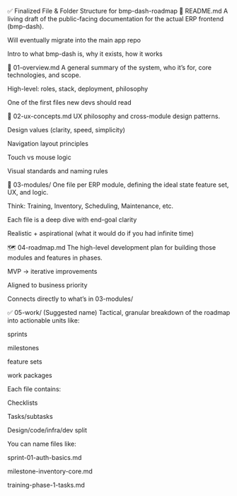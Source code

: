 ✅ Finalized File & Folder Structure for bmp-dash-roadmap
📘 README.md
A living draft of the public-facing documentation for the actual ERP frontend (bmp-dash).

Will eventually migrate into the main app repo

Intro to what bmp-dash is, why it exists, how it works

📄 01-overview.md
A general summary of the system, who it’s for, core technologies, and scope.

High-level: roles, stack, deployment, philosophy

One of the first files new devs should read

🎨 02-ux-concepts.md
UX philosophy and cross-module design patterns.

Design values (clarity, speed, simplicity)

Navigation layout principles

Touch vs mouse logic

Visual standards and naming rules

🧱 03-modules/
One file per ERP module, defining the ideal state feature set, UX, and logic.

Think: Training, Inventory, Scheduling, Maintenance, etc.

Each file is a deep dive with end-goal clarity

Realistic + aspirational (what it would do if you had infinite time)

🗺️ 04-roadmap.md
The high-level development plan for building those modules and features in phases.

MVP → iterative improvements

Aligned to business priority

Connects directly to what’s in 03-modules/

✅ 05-work/ (Suggested name)
Tactical, granular breakdown of the roadmap into actionable units like:

sprints

milestones

feature sets

work packages

Each file contains:

Checklists

Tasks/subtasks

Design/code/infra/dev split

You can name files like:

sprint-01-auth-basics.md

milestone-inventory-core.md

training-phase-1-tasks.md
